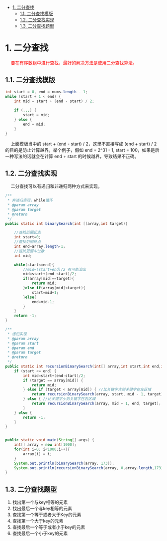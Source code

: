 
<!-- TOC -->

- [1. 二分查找](#1-二分查找)
    - [1.1. 二分查找模版](#11-二分查找模版)
    - [1.2. 二分查找实现](#12-二分查找实现)
    - [1.3. 二分查找题型](#13-二分查找题型)

<!-- /TOC -->

# 1. 二分查找  
&emsp; <font color = "red">要在有序数组中进行查找，最好的解决方法是使用二分查找算法。</font>  

## 1.1. 二分查找模版   

```java
int start = 0, end = nums.length - 1;
while (start + 1 < end) {
    int mid = start + (end - start) / 2;
    
    if (...) {
        start = mid;
    } else {
        end = mid;
    }
}
```
&emsp; 上面模版当中的 start + (end - start) / 2，这里不直接写成 (end + start) / 2 的目的是防止计算越界，举个例子，假如 end = 2^31 - 1, start = 100，如果是后一种写法的话就会在计算 end + start 的时候越界，导致结果不正确。  

## 1.2. 二分查找实现  
&emsp; 二分查找可以有递归和非递归两种方式来实现。  

```java
/**
 * 非递归实现，while循环
 * @param array
 * @param target
 * @return
 */
public static int binarySearch(int []array,int target){

    //查找范围起点
    int start=0;
    //查找范围终点
    int end=array.length-1;
    //查找范围中位数
    int mid;

    while(start<=end){
        //mid=(start+end)/2 有可能溢出
        mid=start+(end-start)/2;
        if(array[mid]==target){
            return mid;
        }else if(array[mid]<target){
            start=mid+1;
        }else{
            end=mid-1;
        }
    }
    return -1;
}

/**
 * 递归实现
 * @param array
 * @param start
 * @param end
 * @param target
 * @return
 */
public static int recursionBinarySearch(int[] array,int start,int end,int target){
    if (start <= end) {
        int mid=start+(end-start)/2;
        if (target == array[mid]) {
            return mid;
        } else if (target < array[mid]) { //比关键字大则关键字在左区域
            return recursionBinarySearch(array, start, mid - 1, target);
        } else { //比关键字小则关键字在右区域
            return recursionBinarySearch(array, mid + 1, end, target);
        }
    } else {
        return -1;
    }
}


public static void main(String[] args) {
    int[] array = new int[1000];
    for(int i=0; i<1000;i++){
        array[i] = i;
    }
    System.out.println(binarySearch(array, 173));
    System.out.println(recursionBinarySearch(array, 0,array.length,173));
}
```  

## 1.3. 二分查找题型  

1. 找出第一个与key相等的元素
2. 找出最后一个与key相等的元素
3. 查找第一个等于或者大于Key的元素
4. 查找第一个大于key的元素
5. 查找最后一个等于或者小于key的元素
6. 查找最后一个小于key的元素  


